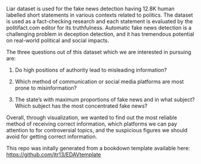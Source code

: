 Liar dataset is used for the fake news detection having 12.8K human labelled short statements
in various contexts related to politics. The dataset is used as a fact-checking research and each
statement is evaluated by the politifact.com editor for its truthfulness. Automatic fake news
detection is a challenging problem in deception detection, and it has tremendous potential on
real-world political and social impacts. 

The three questions out of this dataset which we are interested in pursuing are:

1) Do high positions of authority lead to misleading information?

2) Which method of communication or social media platforms are most prone to
misinformation?

3) The state’s with maximum proportions of fake news and in what subject? Which subject
has the most concentrated fake news?

Overall, through visualization, we wanted to find out the most reliable method of receiving
correct information, which platforms we can pay attention to for controversial topics, and the
suspicious figures we should avoid for getting correct information.

This repo was initally generated from a bookdown template available here: https://github.com/jtr13/EDAVtemplate